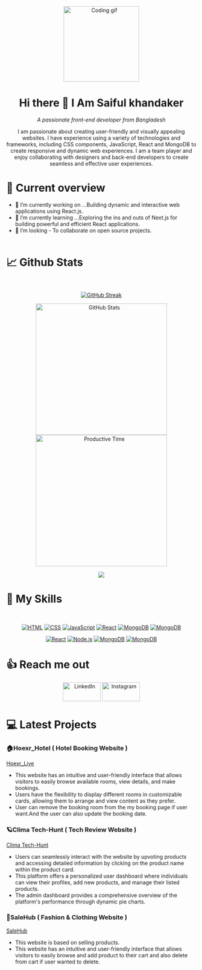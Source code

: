 <div align="center">
  <img src="https://i.ibb.co/QCgFnbQ/68747470733a2f2f6d656469612e67697068792e636f6d2f6d656469612f4d3967624264396e6244724f5475314d71782f67.gif" alt="Coding gif" title="Coding gif" width="200">
</div>
<div align="center">

# Hi there 👋 I Am Saiful khandaker

*A passionate front-end developer from Bangladesh*

I am passionate about creating user-friendly and visually appealing websites. I have experience using a variety of technologies and frameworks, including CSS components, JavaScript, React and MongoDB to create responsive and dynamic web experiences. I am a team player and enjoy collaborating with designers and back-end developers to create seamless and effective user experiences.
</div>

# 👀 Current overview

- 🔭 I’m currently working on ...Building dynamic and interactive web applications using React.js.
- 🌱 I’m currently learning ...Exploring the ins and outs of Next.js for building powerful and efficient React applications.
- 👯 I’m looking - To collaborate on open source projects. <br> <br>

# 📈 Github Stats

<br>

<div align="center">

  [![GitHub Streak](https://github-readme-streak-stats.herokuapp.com?user=Saifulkhandaker&theme=dark)](https://git.io/streak-stats)
</div>

<div align="center">

<img src="http://github-profile-summary-cards.vercel.app/api/cards/stats?username=Saifulkhandaker&theme=dark" alt="GitHub Stats" width="348">
<img src="http://github-profile-summary-cards.vercel.app/api/cards/most-commit-language?username=Saifulkhandaker&theme=dark" alt="Productive Time" width="348">

</div>

<div align="center">

![](http://github-profile-summary-cards.vercel.app/api/cards/profile-details?username=Saifulkhandaker&theme=dark)
</div>

# 🎯 My Skills

<div align="center"> <br>

[![HTML](https://skillicons.dev/icons?i=html)](https://skillicons.dev)
[![CSS](https://skillicons.dev/icons?i=css)](https://skillicons.dev)
[![JavaScript](https://skillicons.dev/icons?i=js)](https://skillicons.dev)
[![React](https://skillicons.dev/icons?i=react)](https://skillicons.dev)
[![MongoDB](https://skillicons.dev/icons?i=tailwind)](https://skillicons.dev)
[![MongoDB](https://skillicons.dev/icons?i=bootstrap)](https://skillicons.dev)
<br>

[![React](https://skillicons.dev/icons?i=expressjs)](https://skillicons.dev)
[![Node.js](https://skillicons.dev/icons?i=mongodb)](https://skillicons.dev)
[![MongoDB](https://skillicons.dev/icons?i=firebase)](https://skillicons.dev)
[![MongoDB](https://skillicons.dev/icons?i=figma)](https://skillicons.dev)

</div>

# 👍 Reach me out

<div align="center">

<a href="https://www.linkedin.com/in/saiful-khandaker67/"><img src="https://i.ibb.co/grT3k50/1614895141102.png" alt="LinkedIn" width="100" height="50"></a>
<a href="https://www.instagram.com/saiful_khandaker.67/?fbclid=IwAR0QflCKYt9o5-WagaTGzZKQuTyCL0ULw88HlzjxogSPzJAeMZCQefktKFY"><img src="https://i.ibb.co/Jp891vf/Instagram-name-logo-transparent-PNG.png" alt="Instagram" width="100" height="50"></a>

</div>


# 💻 Latest Projects
### 🏠Hoexr_Hotel ( Hotel Booking Website ) <br>
[Hoexr_Live](https://hotel-boo-c51b7.web.app/) <br>
- This website has an intuitive and user-friendly interface that allows visitors to easily browse available rooms, view details, and make bookings.
- Users have the flexibility to display different rooms in customizable cards, allowing them to arrange and view content as they prefer.
- User can remove the booking room from the my booking page if user want.And the user can also update the booking date. <br>

### 🪐Clima Tech-Hunt ( Tech Review Website ) <br>
[Clima Tech-Hunt](https://tech-product-51c1d.web.app/) <br>
- Users can seamlessly interact with the website by upvoting products and accessing detailed information by clicking on the product name within the product card.
-  This platform offers a personalized user dashboard where individuals can view their profiles, add new products, and manage their listed products.
- The admin dashboard provides a comprehensive overview of the platform's performance through dynamic pie charts. <br>

### 🛒SaleHub ( Fashion & Clothing Website ) <br>
[SaleHub](https://sale-hub-fea0c.web.app/) <br>
- This website is based on selling products.
- This website has an intuitive and user-friendly interface that allows visitors to easily browse and add product to their cart and also delete from cart if user wanted to delete. <br>